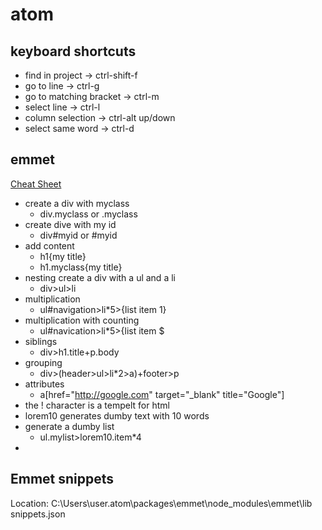 # atom

## keyboard shortcuts

- find in project -> ctrl-shift-f
- go to line -> ctrl-g
- go to matching bracket -> ctrl-m
- select line -> ctrl-l
- column selection -> ctrl-alt up/down
- select same word -> ctrl-d

## emmet
[Cheat Sheet](https://docs.emmet.io/cheat-sheet/)

- create a div with myclass
  - div.myclass or .myclass
- create dive with my id
  - div#myid or #myid
- add content
  - h1{my title}
  - h1.myclass{my title}
- nesting create a div with a ul and a li
  - div>ul>li
- multiplication
  - ul#navigation>li*5>{list item 1}
- multiplication with counting
  - ul#navication>li*5>{list item $
- siblings
  - div>h1.title+p.body
- grouping
  - div>(header>ul>li*2>a)+footer>p
- attributes
  - a[href="http://google.com" target="_blank" title="Google"]
- the ! character is a tempelt for html
- lorem10 generates dumby text with 10 words
- generate a dumby list
  - ul.mylist>lorem10.item*4
-

## Emmet snippets
Location:
C:\Users\user\.atom\packages\emmet\node_modules\emmet\lib
snippets.json

